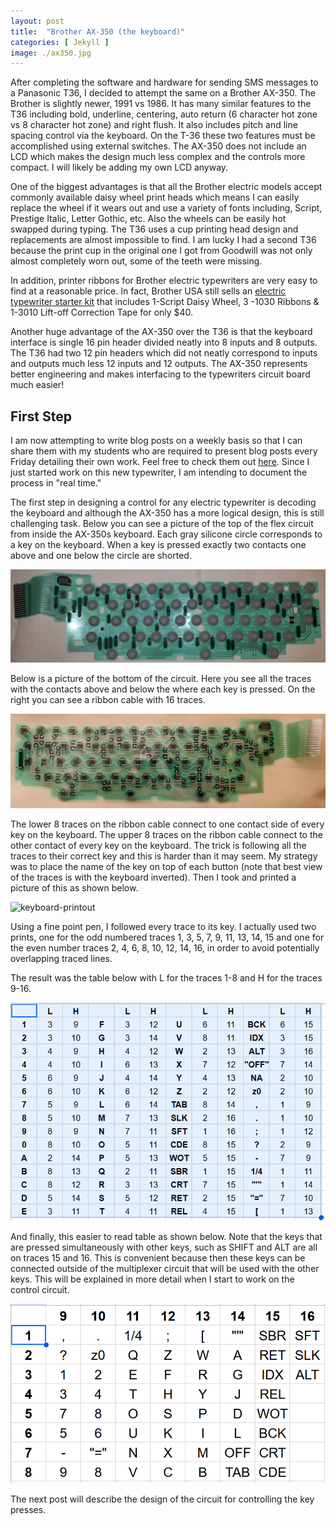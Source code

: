 ```yaml
---
layout: post
title:  "Brother AX-350 (the keyboard)"
categories: [ Jekyll ]
image: ./ax350.jpg
---
```

After completing the software and hardware for sending SMS messages to a Panasonic T36, I decided to attempt the same on a Brother AX-350. The Brother is slightly newer, 1991 vs 1986. It has many similar features to the T36 including bold, underline, centering, auto return (6 character hot zone vs 8 character hot zone) and right flush. It also includes pitch and line spacing control via the keyboard. On the T-36 these two features must be accomplished using external switches. The AX-350 does not include an LCD which makes the design much less complex and the controls more compact. I will likely be adding my own LCD anyway.

One of the biggest advantages is that all the Brother electric models accept commonly available daisy wheel print heads which means I can easily replace the wheel if it wears out and use a variety of fonts including, Script, Prestige Italic, Letter Gothic, etc. Also the wheels can be easily hot swapped during typing. The T36 uses a cup printing head design and replacements are almost impossible to find.  I am lucky I had a second T36 because the print cup in the original one I got from Goodwill was not only almost completely worn out, some of the teeth were missing.

In addition, printer ribbons for Brother electric typewriters are very easy to find at a reasonable price.  In fact, Brother USA still sells an [electric typewriter starter kit](https://www.brother-usa.com/products/sk100?srsltid=AfmBOorkX5mifmxxWNrz39cKU2FdmVSdJc7oQHnvRc7U7kxkS1z8FtNh) that includes 1-Script Daisy Wheel, 3 -1030 Ribbons & 1-3010 Lift-off Correction Tape for only $40. 

Another huge advantage of the AX-350 over the T36 is that the keyboard interface is single 16 pin header divided neatly into 8 inputs and 8 outputs. The T36 had two 12 pin headers which did not neatly correspond to inputs and outputs much less 12 inputs and 12 outputs. The AX-350 represents better engineering and makes interfacing to the typewriters circuit board much easier!

## First Step

I am now attempting to write blog posts on a weekly basis so that I can share them with my students who are required to present blog posts every Friday detailing their own work. Feel free to check them out [here](https://mvthsengineering.com/students/). Since I just started work on this new typewriter, I am intending to document the process in "real time."  

The first step in designing a control for any electric typewriter is decoding the keyboard and although the AX-350 has a more logical design, this is still challenging task. Below you can see a picture of the top of the flex circuit from inside the AX-350s keyboard. Each gray silicone circle corresponds to a key on the keyboard. When a key is pressed exactly two contacts one above and one below the circle are shorted.

![keyboard-circuit-front](keycircuitfront.jpg)

Below is a picture of the bottom of the circuit. Here you see all the traces with the contacts above and below the where each key is pressed. On the right you can see a ribbon cable with 16 traces.

![keyboard-circuit-bacl](keycircuitback.jpg)

The lower 8 traces on the ribbon cable connect to one contact side of every key on the keyboard. The upper 8 traces on the ribbon cable connect to the other contact of every key on the keyboard. The trick is following all the traces to their correct key and this is harder than it may seem. My strategy was to place the name of the key on top of each button (note that best view of the traces is with the keyboard inverted). Then I took and printed a picture of this as shown below.

![keyboard-printout](cricuitprint.jpg)

Using a fine point pen, I followed every trace to its key. I actually used two prints, one for the odd numbered traces 1, 3, 5, 7, 9, 11, 13, 14, 15 and one for the even number traces 2, 4, 6, 8, 10, 12, 14, 16, in order to avoid potentially overlapping traced lines.

The result was the table below with L for the traces 1-8 and H for the traces 9-16.

![key-list](ax350pinlist.png)

And finally, this easier to read table as shown below. Note that the keys that are pressed simultaneously with other keys, such as SHIFT and ALT are all on traces 15 and 16. This is convenient because then these keys can be connected outside of the multiplexer circuit that will be used with the other keys. This will be explained in more detail when I start to work on the control circuit.

![key-grid](ax350pingrid.png)

The next post will describe the design of the circuit for controlling the key presses.
